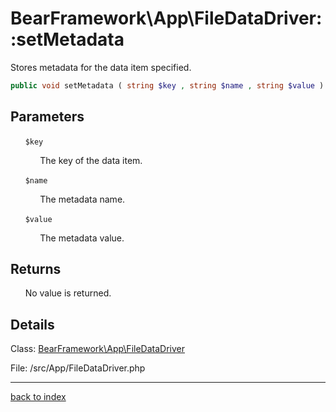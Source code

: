 # BearFramework\App\FileDataDriver::setMetadata

Stores metadata for the data item specified.

```php
public void setMetadata ( string $key , string $name , string $value )
```

## Parameters

&nbsp;&nbsp;&nbsp;&nbsp;&nbsp;&nbsp;`$key`

&nbsp;&nbsp;&nbsp;&nbsp;&nbsp;&nbsp;&nbsp;&nbsp;&nbsp;&nbsp;&nbsp;&nbsp;The key of the data item.

&nbsp;&nbsp;&nbsp;&nbsp;&nbsp;&nbsp;`$name`

&nbsp;&nbsp;&nbsp;&nbsp;&nbsp;&nbsp;&nbsp;&nbsp;&nbsp;&nbsp;&nbsp;&nbsp;The metadata name.

&nbsp;&nbsp;&nbsp;&nbsp;&nbsp;&nbsp;`$value`

&nbsp;&nbsp;&nbsp;&nbsp;&nbsp;&nbsp;&nbsp;&nbsp;&nbsp;&nbsp;&nbsp;&nbsp;The metadata value.

## Returns

&nbsp;&nbsp;&nbsp;&nbsp;&nbsp;&nbsp;No value is returned.

## Details

Class: [BearFramework\App\FileDataDriver](bearframework.app.filedatadriver.class.md)

File: /src/App/FileDataDriver.php

---

[back to index](index.md)

